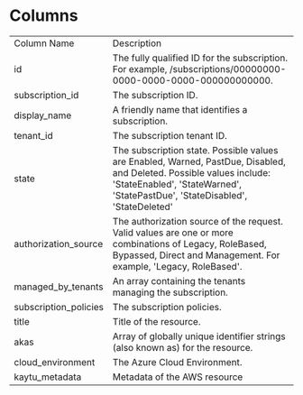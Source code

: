 # Columns  

<table>
	<tr><td>Column Name</td><td>Description</td></tr>
	<tr><td>id</td><td>The fully qualified ID for the subscription. For example, /subscriptions/00000000-0000-0000-0000-000000000000.</td></tr>
	<tr><td>subscription_id</td><td>The subscription ID.</td></tr>
	<tr><td>display_name</td><td>A friendly name that identifies a subscription.</td></tr>
	<tr><td>tenant_id</td><td>The subscription tenant ID.</td></tr>
	<tr><td>state</td><td>The subscription state. Possible values are Enabled, Warned, PastDue, Disabled, and Deleted. Possible values include: 'StateEnabled', 'StateWarned', 'StatePastDue', 'StateDisabled', 'StateDeleted'</td></tr>
	<tr><td>authorization_source</td><td>The authorization source of the request. Valid values are one or more combinations of Legacy, RoleBased, Bypassed, Direct and Management. For example, 'Legacy, RoleBased'.</td></tr>
	<tr><td>managed_by_tenants</td><td>An array containing the tenants managing the subscription.</td></tr>
	<tr><td>subscription_policies</td><td>The subscription policies.</td></tr>
	<tr><td>title</td><td>Title of the resource.</td></tr>
	<tr><td>akas</td><td>Array of globally unique identifier strings (also known as) for the resource.</td></tr>
	<tr><td>cloud_environment</td><td>The Azure Cloud Environment.</td></tr>
	<tr><td>kaytu_metadata</td><td>Metadata of the AWS resource</td></tr>
</table>